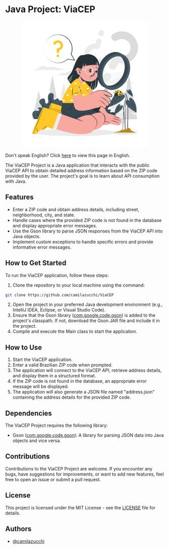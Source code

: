 # Java Project: ViaCEP
<p align="center">
<img src="https://raw.githubusercontent.com/camilazucchi/ViaCEP/main/src/assets/find-zipcode.png" alt="Girl with a magnifying glass" width="400">
</p>
Don't speak English? Click <a href="https://github.com/camilazucchi/ViaCEP/blob/main/README.md">here</a> to view this page in English.

The ViaCEP Project is a Java application that interacts with the public ViaCEP API to obtain detailed address information based on the ZIP code provided by the user. The project's goal is to learn about API consumption with Java.

## Features
- Enter a ZIP code and obtain address details, including street, neighborhood, city, and state. 
- Handle cases where the provided ZIP code is not found in the database and display appropriate error messages. 
- Use the Gson library to parse JSON responses from the ViaCEP API into Java objects. 
- Implement custom exceptions to handle specific errors and provide informative error messages.

## How to Get Started
To run the ViaCEP application, follow these steps:
1. Clone the repository to your local machine using the command:
```bash
git clone https://github.com/camilazucchi/ViaCEP
```
2. Open the project in your preferred Java development environment (e.g., IntelliJ IDEA, Eclipse, or Visual Studio Code).
3. Ensure that the Gson library (<a href="https://mvnrepository.com/artifact/com.google.code.gson/gson">com.google.code.gson</a>) is added to the project's classpath. If not, download the Gson JAR file and include it in the project.
4. Compile and execute the Main class to start the application.

## How to Use
1. Start the ViaCEP application. 
2. Enter a valid Brazilian ZIP code when prompted. 
3. The application will connect to the ViaCEP API, retrieve address details, and display them in a structured format. 
4. If the ZIP code is not found in the database, an appropriate error message will be displayed. 
5. The application will also generate a JSON file named "address.json" containing the address details for the provided ZIP code.

## Dependencies
The ViaCEP Project requires the following library:
- Gson (<a href="https://mvnrepository.com/artifact/com.google.code.gson/gson">com.google.code.gson</a>): A library for parsing JSON data into Java objects and vice versa.

## Contributions
Contributions to the ViaCEP Project are welcome. If you encounter any bugs, have suggestions for improvements, or want to add new features, feel free to open an issue or submit a pull request.

## License
This project is licensed under the MIT License - see the <a href="https://github.com/camilazucchi/ViaCEP/blob/main/LICENSE">LICENSE</a> file for details.

## Authors
- [@camilazucchi](https://github.com/camilazucchi)

